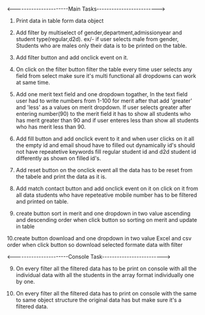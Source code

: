<----------------------Main Tasks------------------------->

1. Print data in table form data object

2. Add filter by multiselect of gender,department,admissionyear and student type(regular,d2d). 
ex/- if user selects male from gender, Students who are males only their data is to be printed on the table.

3. Add filter button and add onclick event on it.

4. On click on the filter button filter the table every time user selects any field from select make sure it's multi functional all dropdowns can work at same time.

5. Add one merit text field and one dropdown togather, In the text field user had to write numbers from 1-100 for merit after that add 'greater' and 'less' as a values on merit dropdown. If user selects greater after entering number(90) to the merit field it has to show all students who has merit greater than 90 and if user enteres less than show all students who has merit less than 90.

6. Add fill button and add onclick event to it and when user clicks on it all the empty id and email shoud have to filled out dynamically id's should not have repeatetive keywords fill regular student id and d2d student id differently as shown on filled id's.

7. Add reset button on the onclick event all the data has to be reset from the tabele and print the data as it is.

8. Add match contact button and add onclick event on it on click on it from all data students who have repeteative mobile number has to be filtered and printed on table.

9. create button sort in merit and one dropdown in two value ascending and descending order when click button so sorting on merit and update in table 

10.create button download and one dropdown in two value Excel and csv order when click button so download selected formate data with filter 

<----------------------Console Task------------------------->

9. On every filter all the filtered data has to be print on console with all the individual data with all the students in the array format individually one by one.

10. On every filter all the filtered data has to print on console with the same to same object structure the original data has but make sure it's a filtered data.
